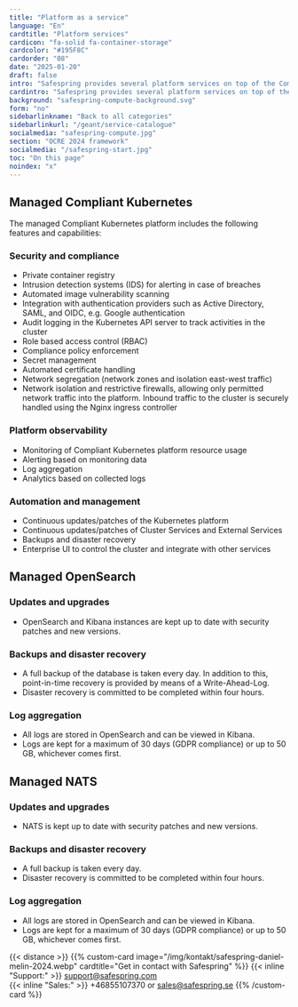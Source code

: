 ```yaml
---
title: "Platform as a service"
language: "En"
cardtitle: "Platform services"
cardicon: "fa-solid fa-container-storage"
cardcolor: "#195F8C"
cardorder: "08"
date: "2025-01-20"
draft: false
intro: "Safespring provides several platform services on top of the Compute platform with containers for deploying modern and cloud native applications"
cardintro: "Safespring provides several platform services on top of the IaaS platform."
background: "safespring-compute-background.svg"
form: "no"
sidebarlinkname: "Back to all categories"
sidebarlinkurl: "/geant/service-catalogue"
socialmedia: "safespring-compute.jpg"
section: "OCRE 2024 framework"
socialmedia: "/safespring-start.jpg"
toc: "On this page"
noindex: "x"
---
```


## Managed Compliant Kubernetes
The managed Compliant Kubernetes platform includes the following features and capabilities:

### Security and compliance
- Private container registry
- Intrusion detection systems (IDS) for alerting in case of breaches
- Automated image vulnerability scanning
- Integration with authentication providers such as Active Directory, SAML, and OIDC, e.g. Google authentication
- Audit logging in the Kubernetes API server to track activities in the cluster
- Role based access control (RBAC)
- Compliance policy enforcement
- Secret management
- Automated certificate handling
- Network segregation (network zones and isolation east-west traffic)
- Network isolation and restrictive firewalls, allowing only permitted network traffic into the platform. Inbound traffic to the cluster is securely handled using the Nginx ingress controller

### Platform observability
- Monitoring of Compliant Kubernetes platform resource usage
- Alerting based on monitoring data
- Log aggregation
- Analytics based on collected logs

### Automation and management
- Continuous updates/patches of the Kubernetes platform
- Continuous updates/patches of Cluster Services and External Services
- Backups and disaster recovery
- Enterprise UI to control the cluster and integrate with other services

## Managed OpenSearch

### Updates and upgrades
- OpenSearch and Kibana instances are kept up to date with security patches and new versions.

### Backups and disaster recovery
- A full backup of the database is taken every day. In addition to this, point-in-time recovery is provided by means of a Write-Ahead-Log.
- Disaster recovery is committed to be completed within four hours.

### Log aggregation
- All logs are stored in OpenSearch and can be viewed in Kibana. 
- Logs are kept for a maximum of 30 days (GDPR compliance) or up to 50 GB, whichever comes first.

## Managed NATS

### Updates and upgrades
- NATS is kept up to date with security patches and new versions. 

### Backups and disaster recovery
- A full backup is taken every day. 
- Disaster recovery is committed to be completed within four hours.

### Log aggregation
- All logs are stored in OpenSearch and can be viewed in Kibana. 
- Logs are kept for a maximum of 30 days (GDPR compliance) or up to 50 GB, whichever comes first.

{{< distance >}}
{{% custom-card image="/img/kontakt/safespring-daniel-melin-2024.webp" cardtitle="Get in contact with Safespring" %}}
{{< inline "Support:" >}} support@safespring.com  
{{< inline "Sales:" >}} +46855107370 or sales@safespring.se
{{% /custom-card %}}

